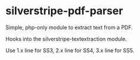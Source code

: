 # silverstripe-pdf-parser

Simple, php-only module to extract text from a PDF.

Hooks into the silverstripe-textextraction module.

Use 1.x line for SS3, 2.x line for SS4, 3.x line for SS5.
